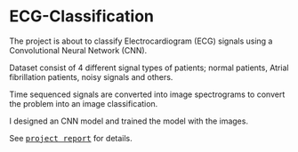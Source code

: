 # ECG-Classification

The project is about to classify Electrocardiogram (ECG) signals using a Convolutional Neural Network (CNN). 

Dataset consist of 4 different signal types of patients; normal patients, Atrial fibrillation patients, noisy signals and others. 

Time sequenced signals are converted into image spectrograms to convert the problem into an image classification. 

I designed an CNN model and trained the model with the images.

See <kbd>[project report]([#the-url](https://github.com/UmayD/ECG-Classification/blob/main/ELEC447_BiomedicalProject.pdf))</kbd> for details.

